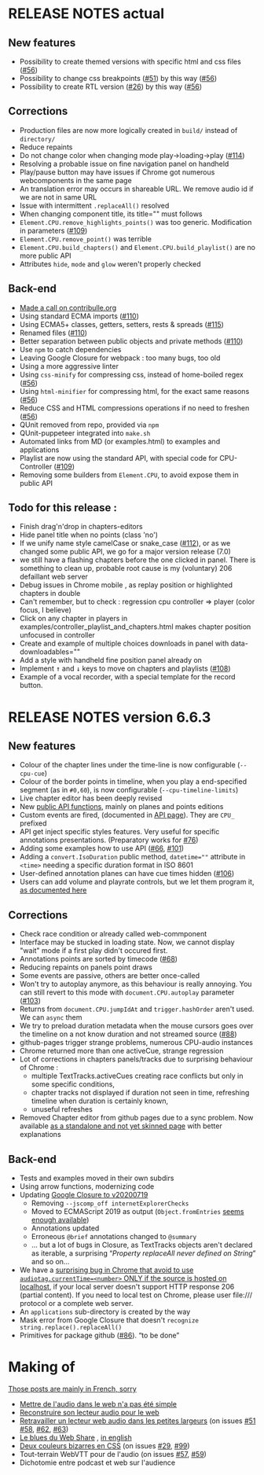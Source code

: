 RELEASE NOTES actual
====================

New features
------------

 * Possibility to create themed versions with specific html and css files ([#56](#56))
 * Possibility to change css breakpoints ([#51](#51)) by this way ([#56](#56))
 * Possibility to create RTL version ([#26](#26)) by this way ([#56](#56))

Corrections
-----------

 * Production files are now more logically created in `build/` instead of `directory/`
 * Reduce repaints
 * Do not change color when changing mode play→loading→play ([#114](#114)) 
 * Resolving a probable issue on fine navigation panel on handheld
 * Play/pause button may have issues if Chrome got numerous webcomponents in the same page
 * An translation error may occurs in shareable URL. We remove audio id if we are not in same URL
 * Issue with intermittent `.replaceAll()` resolved
 * When changing component title, its title="" must follows
 * `Element.CPU.remove_highlights_points()` was too generic. Modification in parameters ([#109](#109))
 * `Element.CPU.remove_point()` was terrible
 * `Element.CPU.build_chapters()` and `Element.CPU.build_playlist()` are no more public API
 * Attributes `hide`, `mode` and `glow` weren't properly checked

Back-end
--------

 * [Made a call on contribulle.org](https://contribulle.org/projects/27) 
 * Using standard ECMA imports ([#110](#110))
 * Using ECMA5+ classes, getters, setters, rests & spreads ([#115](#115))
 * Renamed files ([#110](#110))
 * Better separation between public objects and private methods ([#110](#110))
 * Use `npm` to catch dependencies
 * Leaving Google Closure for webpack : too many bugs, too old
 * Using a more aggressive linter
 * Using `css-minify` for compressing css, instead of home-boiled regex ([#56](#56))
 * Using `html-minifier` for compressing html, for the exact same reasons ([#56](#56))
 * Reduce CSS and HTML compressions operations if no need to freshen ([#56](#56))
 * QUnit removed from repo, provided via `npm`
 * QUnit-puppeteer integrated into `make.sh`
 * Automated links from MD (or examples.html) to examples and applications
 * Playlist are now using the standard API, with special code for CPU-Controller ([#109](#109))
 * Removing some builders from `Element.CPU`, to avoid expose them in public API

Todo for this release :
-----------------------

 - Finish drag'n'drop in chapters-editors
 - Hide panel title when no points (class 'no')
 - If we unify name style camelCase or snake_case ([#112](#112)), or as we changed some public API, we go for a major version release (7.0)
 - we still have a flashing chapters before the one clicked in panel. There is something to clean up, probable root cause is my (voluntary) 206 defaillant web server
 - Debug issues in Chrome mobile , as replay position or highlighted chapters in double
 - Can't remember, but to check : regression cpu controller => player (color focus, I believe)
 - Click on any chapter in players in examples/controller_playlist_and_chapters.html makes chapter position unfocused in controller
 - Create and example of multiple choices downloads in panel with data-downloadables=""
 - Add a style with handheld fine position panel already on
 - Implement <kbd>↑</kbd> and <kbd>↓</kbd> keys to move on chapters and playlists ([#108](#108))
 - Example of a vocal recorder, with a special template for the record button.

RELEASE NOTES version 6.6.3
===========================

New features
------------

 * Colour of the chapter lines under the time-line is now configurable (`--cpu-cue`)
 * Colour of the border points in timeline, when you play a end-specified segment (as in `#0,60`), is now configurable (`--cpu-timeline-limits`)
 * Live chapter editor has been deeply revised
 * New [public API functions](./API.md), mainly on planes and points editions
 * Custom events are fired, (documented in [API page](./API.md)). They are `CPU_` prefixed
 * API get inject specific styles features. Very useful for specific annotations presentations. (Preparatory works for [#76](#76)) 
 * Adding some examples how to use API ([#66](#66), [#101](#101))
 * Adding a `convert.IsoDuration` public method, `datetime=""` attribute in `<time>` needing a specific duration format in ISO 8601
 * User-defined annotation planes can have cue times hidden ([#106](#106))
 * Users can add volume and playrate controls, but we let them program it, [as documented here](examples/API_insert_annotations.html)

Corrections
-----------

 * Check race condition or already called web-commponent
 * Interface may be stucked in loading state. Now, we cannot display "wait" mode if a first play didn't occured first.
 * Annotations points are sorted by timecode ([#68](#68))
 * Reducing repaints on panels point draws
 * Some events are passive, others are better once-called
 * Won't try to autoplay anymore, as this behaviour is really annoying. You can still revert to this mode with `document.CPU.autoplay` parameter ([#103](#103))
 * Returns from `document.CPU.jumpIdAt` and `trigger.hashOrder` aren't used. We can `async` them
 * We try to preload duration metadata when the mouse cursors goes over the timeline on a not know duration and not streamed source ([#88](#88))
 * github-pages trigger strange problems, numerous CPU-audio instances
 * Chrome returned more than one activeCue, strange regression
 * Lot of corrections in chapters panels/tracks due to surprising behaviour of Chrome :
   * multiple TextTracks.activeCues creating race conflicts but only in some specific conditions,
   * chapter tracks not displayed if duration not seen in time, refreshing timeline when duration is certainly known,
   * unuseful refreshes
 * Removed Chapter editor from github pages due to a sync problem. Now available [as a standalone and not yet skinned page](applications/chapters_editor.html) with better explanations


Back-end
--------

 * Tests and examples moved in their own subdirs
 * Using arrow functions, modernizing code
 * Updating [Google Closure to v20200719](https://dl.google.com/closure-compiler/compiler-20200719.tar.gz)
   * Removing `--jscomp_off internetExplorerChecks`
   * Moved to ECMAScript 2019 as output (`Object.fromEntries` [seems enough available](https://caniuse.com/?search=fromEntries))
   * Annotations updated
   * Erroneous `@brief` annotations changed to `@summary`
   * … but a lot of bugs in Closure, as TextTracks objects aren't declared as iterable, a surprising “*Property replaceAll never defined on String*” and so on…
 * We have a [surprising bug in Chrome that avoid to use `audiotag.currentTime=<number>` ONLY if the source is hosted on localhost](https://stackoverflow.com/questions/52620284/make-html5-video-start-at-specified-currenttime-in-chrome), if your local server doesn't support HTTP response 206 (partial content). If you need to local test on Chrome, please user file:/// protocol or a complete web server.
 * An `applications` sub-directory is created by the way
 * Mask error from Google Closure that doesn't `recognize string.replace().replaceAll()`
 * Primitives for package github ([#86](#86)). “to be done”


Making of
=========

[Those posts are mainly in French, sorry](https://dascritch.net/serie/cpu-audio)

 * [Mettre de l'audio dans le web n'a pas été simple](https://dascritch.net/post/2018/11/06/Mettre-de-l-audio-dans-le-web-n-a-pas-%C3%A9t%C3%A9-simple)
 * [Reconstruire son lecteur audio pour le web](https://dascritch.net/post/2018/11/06/Reconstruire-son-lecteur-audio-pour-le-web)
 * [Retravailler un lecteur web audio dans les petites largeurs](https://dascritch.net/post/2019/06/05/Retravailler-un-lecteur-web-audio-dans-les-petites-largeurs) (on issues [#51](#51) [#58](#58), [#62](#62), [#63](#63))
 * [Le blues du Web Share](https://dascritch.net/post/2019/06/18/Le-blues-du-navigator.share) , [in english](https://dascritch.net/post/2019/06/26/We-need-Web-Share)
 * [Deux couleurs bizarres en CSS](https://dascritch.net/post/2019/11/13/Deux-couleurs-bizarres-en-CSS) (on issues [#29](#29), [#99](#99))
 * Tout-terrain WebVTT pour de l'audio (on issues [#57](#57), [#59](#59))
 * Dichotomie entre podcast et web sur l'audience
